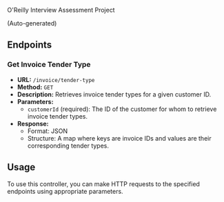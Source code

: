O'Reilly Interview Assessment Project

(Auto-generated)
## Endpoints

### Get Invoice Tender Type
- **URL:** `/invoice/tender-type`
- **Method:** `GET`
- **Description:** Retrieves invoice tender types for a given customer ID.
- **Parameters:**
  - `customerId` (required): The ID of the customer for whom to retrieve invoice tender types.
- **Response:**
  - Format: JSON
  - Structure: A map where keys are invoice IDs and values are their corresponding tender types.

## Usage

To use this controller, you can make HTTP requests to the specified endpoints using appropriate parameters.
